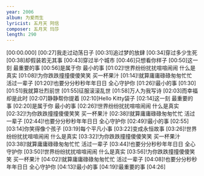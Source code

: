 ```yaml
---
year: 2006
album: 为爱而生
lyricist: 五月天 阿信
composer: 五月天 玛莎
length: 290
---
```

[00:00.000]
[00:27]我走过动荡日子
[00:31]追过梦的放肆
[00:34]穿过多少生死
[00:38]却假装若无其事
[00:43]穿过半个城市
[00:46]只想看你样子
[00:50]这一刻 最重要的事
[00:56]是属于你 最小的事
[01:02]!世界纷纷扰扰喧喧闹闹 什么是真实
[01:08]!为你跌跌撞撞傻傻笑笑 买一杯果汁
[01:14]!就算庸庸碌碌匆匆忙忙 活过一辈子
[01:20]!也要分分秒秒年年日日 全心守护你
[01:26]!最小的事
[01:30]
[01:51]我就算壮烈前世
[01:55]征服滚滚乱世
[01:58]万人为我写诗
[02:03]而幸福却是此时
[02:07]静静帮你提着
[02:10]Hello Kitty袋子
[02:14]这一刻 最重要的事
[02:20]是属于你 最小的事
[02:26]!世界纷纷扰扰喧喧闹闹 什么是真实
[02:32]!为你跌跌撞撞傻傻笑笑 买一杯果汁
[02:38]!就算庸庸碌碌匆匆忙忙 活过一辈子
[02:44]!也要分分秒秒年年日日 全心守护你
[02:49]!最小的事
[02:55]
[03:14]你笑得像个孩子
[03:19]每个平凡小事
[03:22]变成永恒故事
[03:26]!世界纷纷扰扰喧喧闹闹 什么是真实
[03:32]!为你跌跌撞撞傻傻笑笑 买一杯果汁
[03:38]!就算庸庸碌碌匆匆忙忙 活过一辈子
[03:44]!也要分分秒秒年年日日 全心守护你
[03:50]!世界纷纷扰扰喧喧闹闹 什么是真实
[03:56]!为你跌跌撞撞傻傻笑笑 买一杯果汁
[04:02]!就算庸庸碌碌匆匆忙忙 活过一辈子
[04:08]!也要分分秒秒年年日日 全心守护你
[04:13]!最小的事
[04:19]!最重要的事
[04:26]